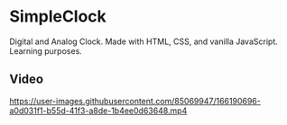 # SimpleClock
Digital and Analog Clock. Made with HTML, CSS, and vanilla JavaScript. Learning purposes.

## Video
https://user-images.githubusercontent.com/85069947/166190696-a0d031f1-b55d-41f3-a8de-1b4ee0d63648.mp4
